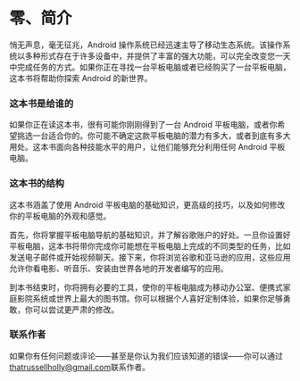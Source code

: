 # 零、简介

悄无声息，毫无征兆，Android 操作系统已经迅速主导了移动生态系统。该操作系统以多种形式存在于许多设备中，并提供了丰富的强大功能，可以完全改变您一天中完成任务的方式。如果你正在寻找一台平板电脑或者已经购买了一台平板电脑，这本书将帮助你探索 Android 的新世界。

### 这本书是给谁的

如果你正在读这本书，很有可能你刚刚得到了一台 Android 平板电脑，或者你希望挑选一台适合你的。你可能不确定这款平板电脑的潜力有多大，或者到底有多大用处。这本书面向各种技能水平的用户，让他们能够充分利用任何 Android 平板电脑。

### 这本书的结构

这本书涵盖了使用 Android 平板电脑的基础知识，更高级的技巧，以及如何修改你的平板电脑的外观和感觉。

首先，你将掌握平板电脑导航的基础知识，并了解谷歌账户的好处。一旦你设置好平板电脑，这本书将带你完成你可能想在平板电脑上完成的不同类型的任务，比如发送电子邮件或开始视频聊天。接下来，你将浏览谷歌和亚马逊的应用，这些应用允许你看电影、听音乐、安装由世界各地的开发者编写的应用。

到本书结束时，你将拥有必要的工具，使你的平板电脑成为移动办公室、便携式家庭影院系统或世界上最大的图书馆。你可以根据个人喜好定制体验，如果你足够勇敢，你可以尝试更严肃的修改。

### 联系作者

如果你有任何问题或评论——甚至是你认为我们应该知道的错误——你可以通过[thatrussellholly@gmail.com](http://thatrussellholly@gmail.com)联系作者。